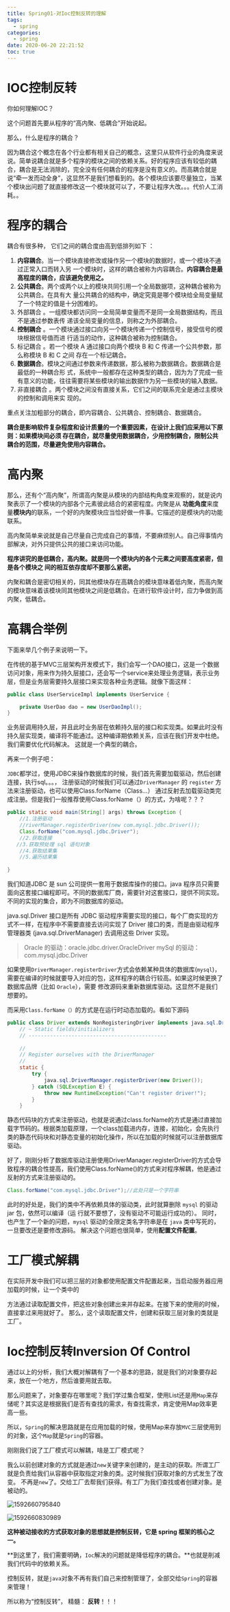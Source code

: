 ```yaml
---
title: Spring01-对Ioc控制反转的理解
tags:
  - spring
categories:
  - spring
date: 2020-06-20 22:21:52
toc: true
---
```



# IOC控制反转

你如何理解IOC？

这个问题首先要从程序的“高内聚、低耦合”开始说起。

那么，什么是程序的耦合？

因为耦合这个概念在各个行业都有相关自己的概念，这里只从软件行业的角度来说说。简单说耦合就是多个程序的模块之间的依赖关系。好的程序应该有较低的耦合，耦合是无法消除的，完全没有任何耦合的程序是没有意义的。而高耦合就是说“牵一发而动全身”，这显然不是我们想看到的。各个模块应该要尽量独立，当某个模块出问题了就直接修改这一个模块就可以了，不要让程序大改。。。代价人工消耗。。

# 程序的耦合

耦合有很多种， 它们之间的耦合度由高到低排列如下 ：

1. **内容耦合**。当一个模块直接修改或操作另一个模块的数据时，或一个模块不通过正常入口而转入另 一个模块时，这样的耦合被称为内容耦合。**内容耦合是最高程度的耦合，应该避免使用之。**  
2. **公共耦合**。两个或两个以上的模块共同引用一个全局数据项，这种耦合被称为公共耦合。在具有大 量公共耦合的结构中，确定究竟是哪个模块给全局变量赋了一个特定的值是十分困难的。 
3. 外部耦合 。一组模块都访问同一全局简单变量而不是同一全局数据结构，而且不是通过参数表传 递该全局变量的信息，则称之为外部耦合。  
4.  **控制耦合** 。一个模块通过接口向另一个模块传递一个控制信号，接受信号的模块根据信号值而进 行适当的动作，这种耦合被称为控制耦合。  
5. 标记耦合 。若一个模块 A 通过接口向两个模块 B 和 C 传递一个公共参数，那么称模块 B 和 C 之间 存在一个标记耦合。  
6.  **数据耦合**。模块之间通过参数来传递数据，那么被称为数据耦合。数据耦合是最低的一种耦合形 式，系统中一般都存在这种类型的耦合，因为为了完成一些有意义的功能，往往需要将某些模块的输出数据作为另一些模块的输入数据。 
7. 非直接耦合 。两个模块之间没有直接关系，它们之间的联系完全是通过主模块的控制和调用来实 现的。

重点关注加粗部分的耦合，即内容耦合、公共耦合、控制耦合、数据耦合。

**耦合是影响软件复杂程度和设计质量的一个重要因素，在设计上我们应采用以下原则：如果模块间必须 存在耦合，就尽量使用数据耦合，少用控制耦合，限制公共耦合的范围，尽量避免使用内容耦合。** 

# 高内聚

那么，还有个“高内聚”，所谓高内聚是从模块的内部结构角度来观察的，就是说内聚表示了一个模块的内部各个元素彼此结合的紧密程度。内聚是从 **功能角度**来度量**模块内**的联系，一个好的内聚模块应当恰好做一件事。它描述的是模块内的功能联系。

高内聚简单来说就是自己尽量自己完成自己的事情，不要麻烦别人。自己得事情内部解决，对外只提供公共的接口来访问功能。

**程序讲究的是低耦合，高内聚。就是同一个模块内的各个元素之间要高度紧密，但是各个模块之 间的相互依存度却不要那么紧密。** 

内聚和耦合是密切相关的，同其他模块存在高耦合的模块意味着低内聚，而高内聚的模块意味着该模块同其他模块之间是低耦合。在进行软件设计时，应力争做到高内聚，低耦合。 

# 高耦合举例

下面来举几个例子来说明一下。

在传统的基于MVC三层架构开发模式下，我们会写一个DAO接口，这是一个数据访问对象，用来作为持久层接口，还会写一个service来处理业务逻辑，表示业务层，但是业务层需要持久层接口来实现各种业务逻辑。就像下面这样：

```java
public class UserServiceImpl implements UserService {

    private UserDao dao = new UserDaoImpl();
}
```

业务层调用持久层，并且此时业务层在依赖持久层的接口和实现类。如果此时没有持久层实现类，编译将不能通过。这种编译期依赖关系，应该在我们开发中杜绝。我们需要优化代码解决。 这就是一个典型的耦合。

再来一个例子吧：

`JDBC`都学过，使用JDBC来操作数据库的时候，我们首先需要加载驱动，然后创建连接，执行sql。。。， 注册驱动的时候我们可以通过`DriverManager` 的 `register` 方法来注册驱动，也可以使用Class.forName（Class...） 通过反射去加载驱动类完成注册。但是我们一般推荐使用Class.forName（）的方式，为啥呢？？？

```java
public static void main(String[] args) throws Exception {  
    //1.注册驱动   		
    //riverManager.registerDriver(new com.mysql.jdbc.Driver());
    Class.forName("com.mysql.jdbc.Driver"); 
  	//2.获取连接   
   //3.获取预处理 sql 语句对象   
    //4.获取结果集   
    //5.遍历结果集 
	 
} 
```

我们知道JDBC 是 sun 公司提供一套用于数据库操作的接口。java 程序员只需要面向这套接口编程即可。不同的数据库厂商，需要针对这套接口，提供不同实现。不同的实现的集合，即为不同数据库的驱动。

 java.sql.Driver 接口是所有 JDBC 驱动程序需要实现的接口，每个厂商实现的方式不一样，在程序中不需要直接去访问实现了 Driver 接口的类，而是由驱动程序管理器类 (java.sql.DriverManager) 去调用这些 Driver 实现。

> Oracle 的驱动：oracle.jdbc.driver.OracleDriver
> 		mySql 的驱动： com.mysql.jdbc.Driver

如果使用`DriverManager.registerDriver`方式会依赖某种具体的数据库(`mysql`)，需要在编译的时候就要导入对应的包，这样程序的耦合行较高。如果这时候更换了数据库品牌（比如 `Oracle`），需要 修改源码来重新数据库驱动。这显然不是我们想要的。 

而采用`Class.forName（）`的方式是在运行时动态加载的。看如下源码

```java
public class Driver extends NonRegisteringDriver implements java.sql.Driver {  
    // ~ Static fields/initializers  
    // ---------------------------------------------  
  
    //  
    // Register ourselves with the DriverManager  
    //  
    static {  
        try {  
            java.sql.DriverManager.registerDriver(new Driver());  
        } catch (SQLException E) {  
            throw new RuntimeException("Can't register driver!");  
        }  
    } 
```

静态代码块的方式来注册驱动，也就是说通过class.forName的方式是通过直接加载字节码的。根据类加载原理，一个class加载进内存，连接，初始化，会先执行类的静态代码块和对静态变量的初始化操作，所以在加载的时候就可以注册数据库驱动。

好了，刚刚分析了数据库驱动注册使用DriverManager.registerDriver的方式会导致程序的耦合性提高，我们使用Class.forName()的方式来对程序解耦，他是通过反射的方式来注册驱动的。

```java
Class.forName("com.mysql.jdbc.Driver");//此处只是一个字符串 
```

此时的好处是，我们的类中不再依赖具体的驱动类，此时就算删除 `mysql` 的驱动 jar 包，依然可以编译（运 行就不要想了，没有驱动不可能运行成功的）。 同时，也产生了一个新的问题，`mysql` 驱动的全限定类名字符串是在 `java` 类中写死的，一旦要改还是要修改源码。 解决这个问题也很简单，使用**配置文件配置**。 



# 工厂模式解耦

在实际开发中我们可以把三层的对象都使用配置文件配置起来，当启动服务器应用加载的时候，让一个类中的

方法通过读取配置文件，把这些对象创建出来并存起来。在接下来的使用的时候，直接拿过来用就好了。 那么，这个读取配置文件，创建和获取三层对象的类就是工厂。

# Ioc控制反转Inversion Of Control 

通过以上的分析，我们大概对解耦有了一个基本的思路，就是我们的对象要存起来，放在一个地方，然后谁要用就去取。

那么问题来了，对象要存在哪里呢？我们学过集合框架，使用List还是用`Map`来存储呢？其实这是根据我们是否有查找的需求，有查找需求，肯定使用Map效率更高一些。

所以，`Spring`的解决思路就是在应用加载的时候，使用Map来存放`MVC`三层使用到的对象，这个`Map`就是`Spring`的容器。

刚刚我们说了工厂模式可以解耦，啥是工厂模式呢？

我么以前创建对象的方式就是通过`new`关键字来创建的，是主动的获取。所谓工厂就是负责给我们从容器中获取指定对象的类。这时候我们获取对象的方式发生了改变。 不再是`new`了。交给工厂去帮我们获得。有工厂为我们查找或者创建对象。是被动的。 

![1592660795840](spring01/1592660795840.png)



![1592660830989](spring01/1592660830989.png)

**这种被动接收的方式获取对象的思想就是控制反转，它是 spring 框架的核心之一。**

**到这里了，我们需要明确，`Ioc`解决的问题就是降低程序的耦合。**也就是削减我们代码中的依赖关系。

控制反转，就是`java`对象不再有我们自己来控制管理了，全部交给`Spring`的容器来管理！

所以称为“控制反转”， 精髓： **反转**！！！

